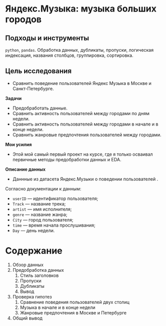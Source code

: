 # Яндекс.Музыка: музыка больших городов

## Подходы и инструменты

`python`, `pandas`. Обработка данных, дубликаты, пропуски, логическая индексация, названия столбцов, группировка, сортировка. 



## Цель исследования
* Сравнить поведение пользователей Яндекс Музыка в Москве и Санкт-Петербурге.

**Задачи**
* Предобработать данные.
* Сравнить активность пользователей между городами по дням недели.
* Сравнить активность пользователей между городами в начале и в конце недели.
* Сравнить жанровые предпочтения пользователей между городами.

**Мои усилия**
* Этой мой самый первый проект на курсе, где я только осваивал первичные методы предобработки данных и EDA.

**Описание данных**
* Даннные из датасета Яндекс.Музыки о поведении пользователей .

Согласно документации к данным:
* `userID` — идентификатор пользователя;
* `Track` — название трека;  
* `artist` — имя исполнителя;
* `genre` — название жанра;
* `City` — город пользователя;
* `time` — время начала прослушивания;
* `Day` — день недели.



# Содержание
1.  Обзор данных
2. Предобработка данных
    1. Стиль заголовков
    2. Пропуски
    3.  Дубликаты
    4. Вывод
3. Проверка гипотез
      1. Сравнение поведения пользователей двух столиц
      2.  Музыка в начале и в конце недели
      3. Жанровые предпочтения в Москве и Петербурге
4. Общий вывод


